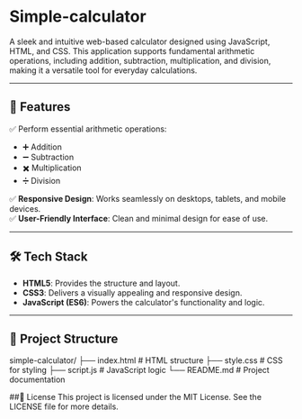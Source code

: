 # Simple-calculator

A sleek and intuitive web-based calculator designed using JavaScript, HTML, and CSS. This application supports fundamental arithmetic operations, including addition, subtraction, multiplication, and division, making it a versatile tool for everyday calculations.

---

## 🚀 Features

✅ Perform essential arithmetic operations:  
  - ➕ Addition  
  - ➖ Subtraction  
  - ✖️ Multiplication  
  - ➗ Division  

✅ **Responsive Design**: Works seamlessly on desktops, tablets, and mobile devices.  
✅ **User-Friendly Interface**: Clean and minimal design for ease of use.  

---

## 🛠️ Tech Stack

- **HTML5**: Provides the structure and layout.  
- **CSS3**: Delivers a visually appealing and responsive design.  
- **JavaScript (ES6)**: Powers the calculator's functionality and logic.  

---

## 📂 Project Structure

simple-calculator/
├── index.html       # HTML structure
├── style.css        # CSS for styling
├── script.js        # JavaScript logic
└── README.md        # Project documentation


##📜 License
This project is licensed under the MIT License. See the LICENSE file for more details.
